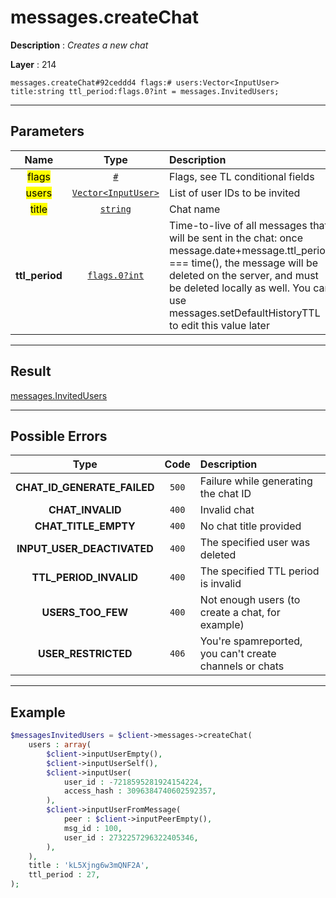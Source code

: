 # messages.createChat

**Description** : *Creates a new chat*

**Layer** : 214

```tl
messages.createChat#92ceddd4 flags:# users:Vector<InputUser> title:string ttl_period:flags.0?int = messages.InvitedUsers;
```

---

## Parameters

| Name | Type | Description |
| :---: | :---: | :--- |
| <mark>flags</mark> | [`#`](type/#) | Flags, see TL conditional fields |
| <mark>users</mark> | [`Vector<InputUser>`](type/InputUser) | List of user IDs to be invited |
| <mark>title</mark> | [`string`](type/string) | Chat name |
| **ttl_period** | [`flags.0?int`](type/int) | Time-to-live of all messages that will be sent in the chat: once message.date+message.ttl_period === time(), the message will be deleted on the server, and must be deleted locally as well. You can use messages.setDefaultHistoryTTL to edit this value later |

---

## Result

[messages.InvitedUsers](type/messages.InvitedUsers)

---

## Possible Errors

| Type | Code | Description |
| :---: | :---: | :--- |
| **CHAT_ID_GENERATE_FAILED** | `500` | Failure while generating the chat ID |
| **CHAT_INVALID** | `400` | Invalid chat |
| **CHAT_TITLE_EMPTY** | `400` | No chat title provided |
| **INPUT_USER_DEACTIVATED** | `400` | The specified user was deleted |
| **TTL_PERIOD_INVALID** | `400` | The specified TTL period is invalid |
| **USERS_TOO_FEW** | `400` | Not enough users (to create a chat, for example) |
| **USER_RESTRICTED** | `406` | You're spamreported, you can't create channels or chats |

---

## Example

```php
$messagesInvitedUsers = $client->messages->createChat(
	users : array(
		$client->inputUserEmpty(),
		$client->inputUserSelf(),
		$client->inputUser(
			user_id : -7218595281924154224,
			access_hash : 3096384740602592357,
		),
		$client->inputUserFromMessage(
			peer : $client->inputPeerEmpty(),
			msg_id : 100,
			user_id : 2732257296322405346,
		),
	),
	title : 'kL5Xjng6w3mQNF2A',
	ttl_period : 27,
);
```